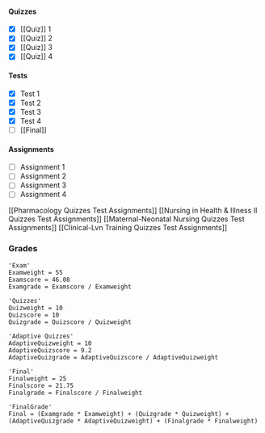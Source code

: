 
#### Quizzes
- [x] [[Quiz]] 1
- [x] [[Quiz]] 2
- [x] [[Quiz]] 3
- [x] [[Quiz]] 4
#### Tests
- [x] Test 1
- [x] Test 2
- [x] Test 3
- [x] Test 4
- [ ] [[Final]]
#### Assignments
- [ ] Assignment 1
- [ ] Assignment 2
- [ ] Assignment 3
- [ ] Assignment 4

[[Pharmacology Quizzes Test Assignments]]
[[Nursing in Health & Illness II Quizzes Test Assignments]]
[[Maternal-Neonatal Nursing Quizzes Test Assignments]]
[[Clinical-Lvn Training Quizzes Test Assignments]]


### Grades

```math-highlight
'Exam'
Examweight = 55
Examscore = 46.08
Examgrade = Examscore / Examweight

'Quizzes'
Quizweight = 10
Quizscore = 10
Quizgrade = Quizscore / Quizweight

'Adaptive Quizzes'
AdaptiveQuizweight = 10
AdaptiveQuizscore = 9.2
AdaptiveQuizgrade = AdaptiveQuizscore / AdaptiveQuizweight

'Final'
Finalweight = 25
Finalscore = 21.75
Finalgrade = Finalscore / Finalweight

'FinalGrade'
Final = (Examgrade * Examweight) + (Quizgrade * Quizweight) + (AdaptiveQuizgrade * AdaptiveQuizweight) + (Finalgrade * Finalweight)
```
